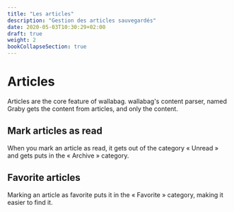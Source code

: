 ```yaml
---
title: "Les articles"
description: "Gestion des articles sauvegardés"
date: 2020-05-03T10:30:29+02:00
draft: true
weight: 2
bookCollapseSection: true
---
```


Articles
========
Articles are the core feature of wallabag. wallabag's content parser, named Graby gets the content from articles, and only the content.

## Mark articles as read

When you mark an article as read, it gets out of the category « Unread » and gets puts in the « Archive » category.

## Favorite articles

Marking an article as favorite puts it in the « Favorite » category, making it easier to find it.
